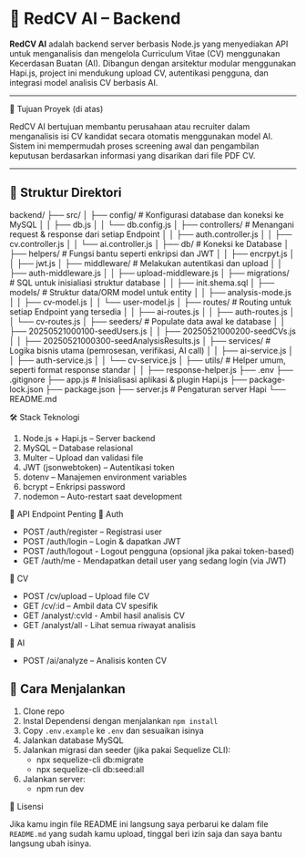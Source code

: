 # 🧠 RedCV AI – Backend

**RedCV AI** adalah backend server berbasis Node.js yang menyediakan API untuk menganalisis dan mengelola Curriculum Vitae (CV) menggunakan Kecerdasan Buatan (AI). Dibangun dengan arsitektur modular menggunakan Hapi.js, project ini mendukung upload CV, autentikasi pengguna, dan integrasi model analisis CV berbasis AI.

---

🎯 Tujuan Proyek (di atas)

RedCV AI bertujuan membantu perusahaan atau recruiter dalam menganalisis isi CV kandidat secara otomatis menggunakan model AI. Sistem ini mempermudah proses screening awal dan pengambilan keputusan berdasarkan informasi yang disarikan dari file PDF CV.

---

## 📁 Struktur Direktori

backend/
├── src/
│ ├── config/ # Konfigurasi database dan koneksi ke MySQL
│ │ ├── db.js
│ │ └── db.config.js
│ ├── controllers/ # Menangani request & response dari setiap Endpoint
│ │ ├── auth.controller.js
│ │ ├── cv.controller.js
│ │ └── ai.controller.js
│ ├── db/ # Koneksi ke Database
│ ├── helpers/ # Fungsi bantu seperti enkripsi dan JWT
│ │ ├── encrpyt.js
│ │ ├── jwt.js
│ ├── middleware/ # Melakukan autentikasi dan upload
│ │ ├── auth-middleware.js
│ │ ├── upload-middleware.js
│ ├── migrations/ # SQL untuk inisialiasi struktur database
│ │ ├── init.shema.sql
│ ├── models/ # Struktur data/ORM model untuk entity
│ │ ├── analysis-mode.js
│ │ ├── cv-model.js
│ │ └── user-model.js
│ ├── routes/ # Routing untuk setiap Endpoint yang tersedia
│ │ ├── ai-routes.js
│ │ ├── auth-routes.js
│ │ └── cv-routes.js
│ ├── seeders/ # Populate data awal ke database
│ │ ├── 20250521000100-seedUsers.js
│ │ ├── 20250521000200-seedCVs.js
│ │ ├── 20250521000300-seedAnalysisResults.js
│ ├── services/ # Logika bisnis utama (pemrosesan, verifikasi, AI call)
│ │ ├── ai-service.js
│ │ ├── auth-service.js
│ │ └── cv-service.js
│ ├── utils/ # Helper umum, seperti format response standar
│ │ ├── response-helper.js
├── .env
├── .gitignore
├── app.js # Inisialisasi aplikasi & plugin Hapi.js
├── package-lock.json
├── package.json
├── server.js # Pengaturan server Hapi
└── README.md

🛠️ Stack Teknologi

1. Node.js + Hapi.js – Server backend
2. MySQL – Database relasional
3. Multer – Upload dan validasi file
4. JWT (jsonwebtoken) – Autentikasi token
5. dotenv – Manajemen environment variables
6. bcrypt – Enkripsi password
7. nodemon – Auto-restart saat development

📌 API Endpoint Penting
🔐 Auth

- POST /auth/register – Registrasi user
- POST /auth/login – Login & dapatkan JWT
- POST /auth/logout - Logout pengguna (opsional jika pakai token-based)
- GET /auth/me - Mendapatkan detail user yang sedang login (via JWT)

📄 CV

- POST /cv/upload – Upload file CV
- GET /cv/:id – Ambil data CV spesifik
- GET /analyst/:cvId - Ambil hasil analisis CV
- GET /analyst/all - Lihat semua riwayat analisis

🧠 AI

- POST /ai/analyze – Analisis konten CV

## 🚀 Cara Menjalankan

1. Clone repo
2. Instal Dependensi dengan menjalankan `npm install`
3. Copy `.env.example` ke `.env` dan sesuaikan isinya
4. Jalankan database MySQL
5. Jalankan migrasi dan seeder (jika pakai Sequelize CLI):
   - npx sequelize-cli db:migrate
   - npx sequelize-cli db:seed:all
6. Jalankan server:
   - npm run dev

📄 Lisensi

Jika kamu ingin file README ini langsung saya perbarui ke dalam file `README.md` yang sudah kamu upload, tinggal beri izin saja dan saya bantu langsung ubah isinya.
